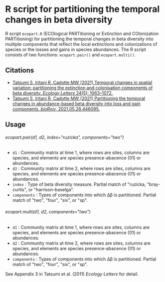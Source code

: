 # R script for partitioning the temporal changes in beta diversity
R script `ecopart.R` (ECOlogical PARTitioning or Extinction and COlonization PARTitioning) for partitioning the temporal changes in beta diversity into multiple components that reflect the local extinctions and colonizations of species or the losses and gains in species abundances. The R script consists of two functions: `ecopart.pair()` and `ecopart.multi()`.

## Citations
* [Tatsumi S, Iritani R, Cadotte MW (2021) Temporal changes in spatial variation: partitioning the extinction and colonisation components of beta diversity. *Ecology Letters* 24(5): 1063–1072.](https://onlinelibrary.wiley.com/doi/10.1111/ele.13720)
* [Tatsumi S, Iritani R, Cadotte MW (2021) Partitioning the temporal changes in abundance-based beta diversity into loss and gain components. *bioRxiv*, 2021.05.28.446095.](https://www.biorxiv.org/content/10.1101/2021.05.28.446095v1)

## Usage
###### ecopart.pair(d1, d2, index="ruzicka", components="two")
- `d1` : Community matrix at time 1, where rows are sites, columns are species, and elements are species presence-abacence (01) or abundances.
- `d2` : Community matrix at time 2, where rows are sites, columns are species, and elements are species presence-abacence (01) or abundances.
- `index` : Type of beta diversity measure. Partial match of "ruzicka, "bray-curtis", or "harrison-baselga".
- `components` : Types of components into which Δβ is partitioned. Partial match of "two", "four", "six", or "sp".

###### ecopart.multi(d1, d2, components="two")
- `d1` : Community matrix at time 1, where rows are sites, columns are species, and elements are species presence-abacence (01) or abundances.
- `d2` : Community matrix at time 2, where rows are sites, columns are species, and elements are species presence-abacence (01) or abundances.
- `components` : Types of components into which Δβ is partitioned. Partial match of "two", "four", "six", or "sp".

See Appendix 3 in Tatsumi et al. (2011) *Ecology Letters* for detail.
